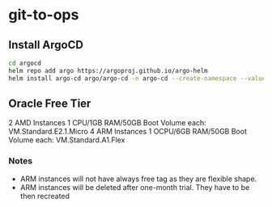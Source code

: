 # git-to-ops

## Install ArgoCD
```sh
cd argocd
helm repo add argo https://argoproj.github.io/argo-helm
helm install argo-cd argo/argo-cd -n argo-cd --create-namespace --values=values.yaml
```
## Oracle Free Tier
2 AMD Instances 1 CPU/1GB RAM/50GB Boot Volume each: VM.Standard.E2.1.Micro
4 ARM Instances 1 OCPU/6GB RAM/50GB Boot Volume each: VM.Standard.A1.Flex

### Notes
- ARM instances will not have always free tag as they are flexible shape.
- ARM instances will be deleted after one-month trial. They have to be then recreated

